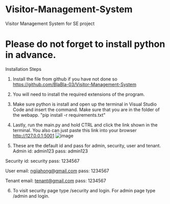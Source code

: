 # Visitor-Management-System
Visitor Management System for SE project

# Please do not forget to install python in advance.
Installation Steps
1. Install the file from github if you have not done so
   https://github.com/BlaBla-03/Visitor-Management-System

2. You will need to install the required extensions of the program.
3. Make sure python is install and open up the terminal in Visual Studio Code and insert the command. Make sure that you are in the folder of the webapp.
   "pip install -r requirements.txt"
4. Lastly, run the main.py and hold CTRL and click the link shown in the terminal. You also can just paste this link into your browser http://127.0.0.1:5001
   ![image](https://github.com/BlaBla-03/Visitor-Management-System/assets/102528634/621c3e4e-2c37-424b-be93-a29f768bdfd5)
5. These are the default id and pass for admin, security, user and tenant.
Admin
id: admin123
pass: admin123

Security
id: security
pass: 1234567

User
email: ngjiahong@gmail.com
pass: 1234567

Tenant
email: tenant@gmail.com
pass: 1234567

6. To visit security page type /security and login. For admin page type /admin and login.

